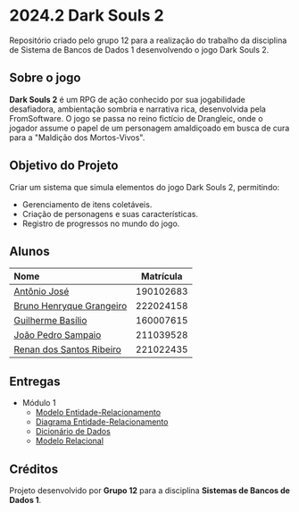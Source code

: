 # 2024.2 Dark Souls 2
Repositório criado pelo grupo 12 para a realização do trabalho da disciplina de Sistema de Bancos de Dados 1 desenvolvendo o jogo Dark Souls 2.
## Sobre o jogo
**Dark Souls 2** é um RPG de ação conhecido por sua jogabilidade desafiadora, ambientação sombria e narrativa rica, desenvolvida pela FromSoftware. O jogo se passa no reino fictício de Drangleic, onde o jogador assume o papel de um personagem amaldiçoado em busca de cura para a "Maldição dos Mortos-Vivos". 
## Objetivo do Projeto  
Criar um sistema que simula elementos do jogo Dark Souls 2, permitindo:  
- Gerenciamento de itens coletáveis.  
- Criação de personagens e suas características.  
- Registro de progressos no mundo do jogo.

## Alunos

| Nome                                                               | Matrícula |
| :----------------------------------------------------------------- | :-------: |
| [Antônio José](https://github.com/antonioleaojr)       | 190102683 |
| [Bruno Henryque Grangeiro](https://github.com/BGrangeiro) | 222024158 |
| [Guilherme Basílio](https://github.com/GuilhermeBES) | 160007615 |
| [João Pedro Sampaio](https://github.com/jopesmp)                 | 211039528 |
| [Renan dos Santos Ribeiro](https://github.com/rsribeiro1)                 | 221022435 |

## Entregas

- Módulo 1
  - [Modelo Entidade-Relacionamento](https://github.com/SBD1/2024.2-Dark-Souls2/blob/main/docs/entrega1/MER.md)
  - [Diagrama Entidade-Relacionamento](https://github.com/SBD1/2024.2-Dark-Souls2/blob/main/docs/entrega1/DER.md)
  - [Dicionário de Dados](https://github.com/SBD1/2024.2-Dark-Souls2/blob/main/docs/entrega1/DD.md)
  - [Modelo Relacional](https://github.com/SBD1/2024.2-Dark-Souls2/blob/main/docs/entrega1/MRel.md)

## Créditos  
Projeto desenvolvido por **Grupo 12** para a disciplina **Sistemas de Bancos de Dados 1**.  

